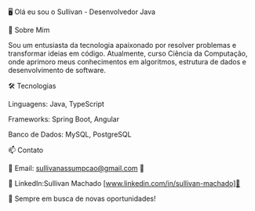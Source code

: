 🖥️ Olá eu sou o Sullivan - Desenvolvedor Java

🚀 Sobre Mim

Sou um entusiasta da tecnologia apaixonado por resolver problemas e transformar ideias em código. Atualmente, curso Ciência da Computação, onde aprimoro meus conhecimentos em algoritmos, estrutura de dados e desenvolvimento de software.

🛠️ Tecnologias

Linguagens: Java, TypeScript

Frameworks: Spring Boot, Angular

Banco de Dados: MySQL, PostgreSQL

📫 Contato

📧 Email: sullivanassumpcao@gmail.com 💼 

📧 LinkedIn:Sullivan Machado [www.linkedin.com/in/sullivan-machado]📂 

🚀 Sempre em busca de novas oportunidades!
